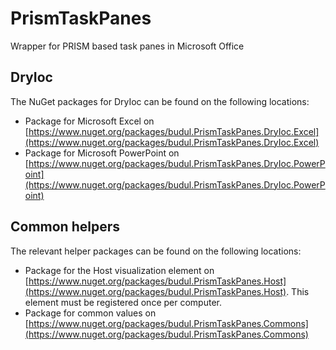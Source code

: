 # PrismTaskPanes

Wrapper for PRISM based task panes in Microsoft Office

## DryIoc

The NuGet packages for DryIoc can be found on the following locations:

* Package for Microsoft Excel on [https://www.nuget.org/packages/budul.PrismTaskPanes.DryIoc.Excel](https://www.nuget.org/packages/budul.PrismTaskPanes.DryIoc.Excel)
* Package for Microsoft PowerPoint on [https://www.nuget.org/packages/budul.PrismTaskPanes.DryIoc.PowerPoint](https://www.nuget.org/packages/budul.PrismTaskPanes.DryIoc.PowerPoint)

## Common helpers

The relevant helper packages can be found on the following locations:

* Package for the Host visualization element on [https://www.nuget.org/packages/budul.PrismTaskPanes.Host](https://www.nuget.org/packages/budul.PrismTaskPanes.Host). This element must be registered once per computer.
* Package for common values on [https://www.nuget.org/packages/budul.PrismTaskPanes.Commons](https://www.nuget.org/packages/budul.PrismTaskPanes.Commons)
